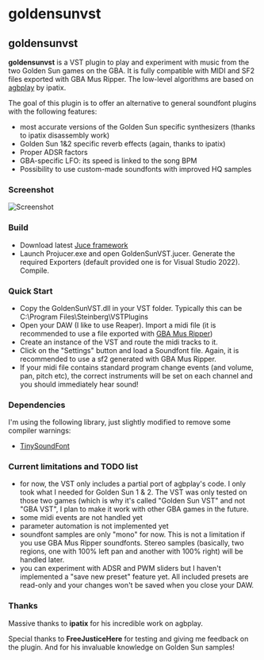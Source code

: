 # goldensunvst

## goldensunvst
__goldensunvst__ is a VST plugin to play and experiment with music from the two Golden Sun games on the GBA.
It is fully compatible with MIDI and SF2 files exported with GBA Mus Ripper.
The low-level algorithms are based on [agbplay](https://github.com/ipatix/agbplay) by ipatix.

The goal of this plugin is to offer an alternative to general soundfont plugins with the following features:
- most accurate versions of the Golden Sun specific synthesizers (thanks to ipatix disassembly work)
- Golden Sun 1&2 specific reverb effects (again, thanks to ipatix)
- Proper ADSR factors
- GBA-specific LFO: its speed is linked to the song BPM
- Possibility to use custom-made soundfonts with improved HQ samples

### Screenshot
![Screenshot](https://github.com/justedni/goldensunvst/assets/155494991/225c319b-8da4-4bbd-a306-17494d0550dc)

### Build
- Download latest [Juce framework](https://github.com/juce-framework/JUCE)
- Launch Projucer.exe and open GoldenSunVST.jucer. Generate the required Exporters (default provided one is for Visual Studio 2022). Compile.

### Quick Start
- Copy the GoldenSunVST.dll in your VST folder. Typically this can be C:\Program Files\Steinberg\VSTPlugins
- Open your DAW (I like to use Reaper). Import a midi file (it is recommended to use a file exported with [GBA Mus Ripper](https://github.com/CaptainSwag101/gba-mus-ripper))
- Create an instance of the VST and route the midi tracks to it.
- Click on the "Settings" button and load a Soundfont file. Again, it is recommended to use a sf2 generated with GBA Mus Ripper.
- If your midi file contains standard program change events (and volume, pan, pitch etc), the correct instruments will be set on each channel and you should immediately hear sound!

### Dependencies
I'm using the following library, just slightly modified to remove some compiler warnings:
 - [TinySoundFont](https://github.com/schellingb/TinySoundFont)


### Current limitations and TODO list
- for now, the VST only includes a partial port of agbplay's code. I only took what I needed for Golden Sun 1 & 2. The VST was only tested on those two games (which is why it's called "Golden Sun VST" and not "GBA VST", I plan to make it work with other GBA games in the future.
- some midi events are not handled yet
- parameter automation is not implemented yet
- soundfont samples are only "mono" for now. This is not a limitation if you use GBA Mus Ripper soundfonts. Stereo samples (basically, two regions, one with 100% left pan and another with 100% right) will be handled later.
- you can experiment with ADSR and PWM sliders but I haven't implemented a "save new preset" feature yet. All included presets are read-only and your changes won't be saved when you close your DAW.

### Thanks
Massive thanks to __ipatix__ for his incredible work on agbplay.

Special thanks to __FreeJusticeHere__ for testing and giving me feedback on the plugin. And for his invaluable knowledge on Golden Sun samples!
